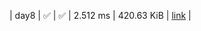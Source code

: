 |    day8 | :white_check_mark: | :white_check_mark: |  2.512 ms |      420.63 KiB |  [link](https://github.com/jake484/adventofcode/blob/master/2023/day8.jl)  |
